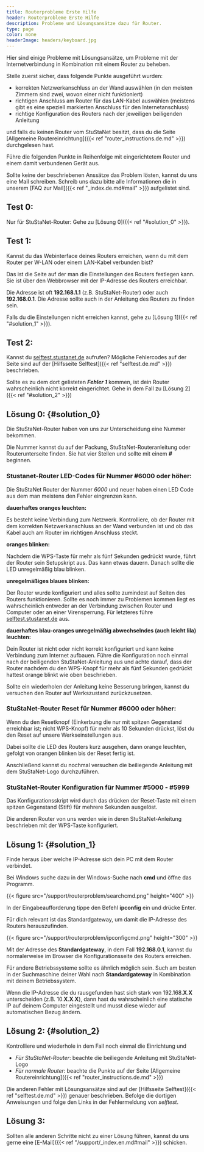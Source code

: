 ```yaml
---
title: Routerprobleme Erste Hilfe
header: Routerprobleme Erste Hilfe
description: Probleme und Lösungsansätze dazu für Router.
type: page
color: none
headerImage: headers/keyboard.jpg
---
```


Hier sind einige Probleme mit Lösungsansätze, um Probleme mit der Internetverbindung in Kombination mit einem Router zu beheben.

Stelle zuerst sicher, dass folgende Punkte ausgeführt wurden:

* korrekten Netzwerkanschluss an der Wand auswählen (in den meisten Zimmern sind zwei, wovon einer nicht funktioniert) 
* richtigen Anschluss am Router für das LAN-Kabel auswählen (meistens gibt es eine speziell markierten Anschluss für den Internetanschluss)
* richtige Konfiguration des Routers nach der jeweiligen beiligenden Anleitung

und falls du keinen Router vom StuStaNet besitzt, dass du die Seite [Allgemeine Routereinrichtung]({{< ref "router_instructions.de.md" >}}) durchgelesen hast.

Führe die folgenden Punkte in Reihenfolge mit eingerichtetem Router und einem damit verbundenen Gerät aus.

Sollte keine der beschriebenen Anssätze das Problem lösten, kannst du uns eine Mail schreiben.
Schreib uns dazu bitte alle Informationen die in unserem [FAQ zur Mail]({{< ref "_index.de.md#mail" >}}) aufgelistet sind.

## Test 0:

Nur für StuStaNet-Router:
Gehe zu [Lösung 0]({{< ref "#solution_0" >}}).

## Test 1:

Kannst du das Webinterface deines Routers erreichen, wenn du mit dem Router per W-LAN oder einem LAN-Kabel verbunden bist?

Das ist die Seite auf der man die Einstellungen des Routers festlegen kann.
Sie ist über den Webbrowser mit der IP-Adresse des Routers erreichbar.

Die Adresse ist oft **192.168.1.1** (z.B. StuStaNet-Router) oder auch **192.168.0.1**.
Die Adresse sollte auch in der Anleitung des Routers zu finden sein.

Falls du die Einstellungen nicht erreichen kannst, gehe zu [Lösung 1]({{< ref "#solution_1" >}}).

## Test 2:

Kannst du [selftest.stustanet.de](http://selftest.stustanet.de) aufrufen?
Mögliche Fehlercodes auf der Seite sind auf der [Hilfsseite Selftest]({{< ref "selftest.de.md" >}}) beschrieben.

Sollte es zu dem dort gelisteten **_Fehler 1_** kommen, ist dein Router wahrscheinlich nicht korrekt eingerichtet.
Gehe in dem Fall zu [Lösung 2]({{< ref "#solution_2" >}})

## Lösung 0: {#solution_0}

Die StuStaNet-Router haben von uns zur Unterscheidung eine Nummer bekommen.

Die Nummer kannst du auf der Packung, StuStaNet-Routeranleitung oder Routerunterseite finden.
Sie hat vier Stellen und sollte mit einem **_#_** beginnen.

### Stustanet-Router LED-Codes für Nummer #6000 oder höher:

Die StuStaNet Router der Nummer *6000* und neuer haben einen LED Code aus dem man meistens den Fehler eingrenzen kann.


**dauerhaftes oranges leuchten:**

Es besteht keine Verbindung zum Netzwerk. Kontrolliere, ob der Router mit dem korrekten Netzwerkanschluss an der Wand verbunden ist und ob das Kabel auch am Router im richtigen Anschluss steckt.

**oranges blinken:**

Nachdem die WPS-Taste für mehr als fünf Sekunden gedrückt wurde, führt der Router sein Setupskript aus. Das kann etwas dauern. Danach sollte die LED unregelmäßig blau blinken.

**unregelmäßiges blaues blinken:**

Der Router wurde konfiguriert und alles sollte zumindest auf Seiten des Routers funktionieren.
Sollte es noch immer zu Problemen kommen liegt es wahrscheinlich entweder an der Verbindung zwischen Router und Computer oder an einer Virensperrung.
Für letzteres führe [selftest.stustanet.de](http://selftest.stustanet.de) aus.

**dauerhaftes blau-oranges unregelmäßig abwechselndes (auch leicht lila) leuchten:**

Dein Router ist nicht oder nicht korrekt konfiguriert und kann keine Verbindung zum Internet aufbauen. Führe die Konfiguration noch einmal nach der beiligenden StuStaNet-Anleitung aus und achte darauf, dass der Router nachdem du den WPS-Knopf für mehr als fünf Sekunden gedrückt hattest orange blinkt wie oben beschrieben.

Sollte ein wiederholen der Anleitung keine Besserung bringen, kannst du versuchen den Router auf Werkszustand zurückzusetzen.

### StuStaNet-Router Reset für Nummer #6000 oder höher:

Wenn du den Resetknopf (Einkerbung die nur mit spitzen Gegenstand erreichbar ist; nicht WPS-Knopf) für mehr als 10 Sekunden drückst, löst du den Reset auf unsere Werkseinstellungen aus.

Dabei sollte die LED des Routers kurz ausgehen, dann orange leuchten, gefolgt von orangen blinken bis der Reset fertig ist.

Anschließend kannst du nochmal versuchen die beiliegende Anleitung mit dem StuStaNet-Logo durchzuführen.

### StuStaNet-Router Konfiguration für Nummer #5000 - #5999

Das Konfigurationsskript wird durch das drücken der Reset-Taste mit einem spitzen Gegenstand (Stift) für mehrere Sekunden ausgelöst.

Die anderen Router von uns werden wie in deren StuStaNet-Anleitung beschrieben mit der WPS-Taste konfiguriert.

## Lösung 1: {#solution_1}

Finde heraus über welche IP-Adresse sich dein PC mit dem Router verbindet.

Bei Windows suche dazu in der Windows-Suche nach **cmd** und öffne das Programm.

{{< figure src="/support/routerproblem/searchcmd.png" height="400" >}}

In der Eingabeaufforderung tippe den Befehl **ipconfig** ein und drücke Enter.

Für dich relevant ist das Standardgateway, um damit die IP-Adresse des Routers herauszufinden.

{{< figure src="/support/routerproblem/ipconfigcmd.png" height="300" >}}

Mit der Adresse des **Standardgateway**, in dem Fall **192.168.0.1**, kannst du normalerweise im Browser die Konfigurationsseite des Routers erreichen.

Für andere Betriebssysteme sollte es ähnlich möglich sein.
Such am besten in der Suchmaschine deiner Wahl nach **Standardgateway** in Kombination mit deinem Betriebssystem.

Wenn die IP-Adresse die du rausgefunden hast sich stark von 192.168.**X**.**X** unterscheiden (z.B. 10.**X**.**X**.**X**), dann hast du wahrscheinlich eine statische IP auf deinem Computer eingestellt und musst diese wieder auf automatischen Bezug ändern.

## Lösung 2: {#solution_2}

Kontrolliere und wiederhole in dem Fall noch einmal die Einrichtung und

* *Für StuStaNet-Router*: beachte die beiliegende Anleitung mit StuStaNet-Logo
* *Für normale Router*: beachte die Punkte auf der Seite [Allgemeine Routereinrichtung]({{< ref "router_instructions.de.md" >}})

Die anderen Fehler mit Lösungsansätze sind auf der [Hilfsseite Selftest]({{< ref "selftest.de.md" >}}) genauer beschrieben.
Befolge die dortigen Anweisungen und folge den Links in der Fehlermeldung von *selftest*.

## Lösung 3: 

Sollten alle anderen Schritte nicht zu einer Lösung führen, kannst du uns gerne eine [E-Mail]({{< ref "/support/_index.en.md#mail" >}}) schicken.